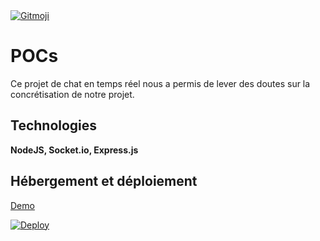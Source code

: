 <a href="https://gitmoji.dev">
  <img src="https://img.shields.io/badge/gitmoji-%20😜%20😍-FFDD67.svg?style=flat-square" alt="Gitmoji">
</a>

# POCs

Ce projet de chat en temps réel nous a permis de lever des doutes sur la concrétisation de notre projet. 

## Technologies

**NodeJS, Socket.io, Express.js** 

## Hébergement et déploiement 

[Demo](https://fathomless-ocean-90595.herokuapp.com/)  

 
[![Deploy](https://www.herokucdn.com/deploy/button.png)](https://heroku.com/deploy?template=https://github.com/socketio/chat-example)
